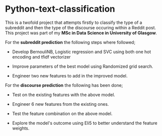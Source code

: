 # Python-text-classification

This is a twofold project that attempts firstly to classify the type of a subreddit and then the type of the discourse occuring within a Reddit post.  This project was part of my __MSc in Data Science in University of Glasgow__.


For the __subreddit prediction__ the following steps where followed;

- Develop BernouliNB, Logistic regression and SVC using both one hot encoding and tfidf vectorizer

- Improve parameters of the best model using Randomized grid search.

- Engineer two new features to add in the improved model.


For the __discourse prediction__ the following has been done;

- Test on the existing features with the above model.

- Engineer 6 new features from the existing ones.

- Test the feature combination on the above model.

- Explore the model's outcome using Eli5 to better understand the feature weights.
